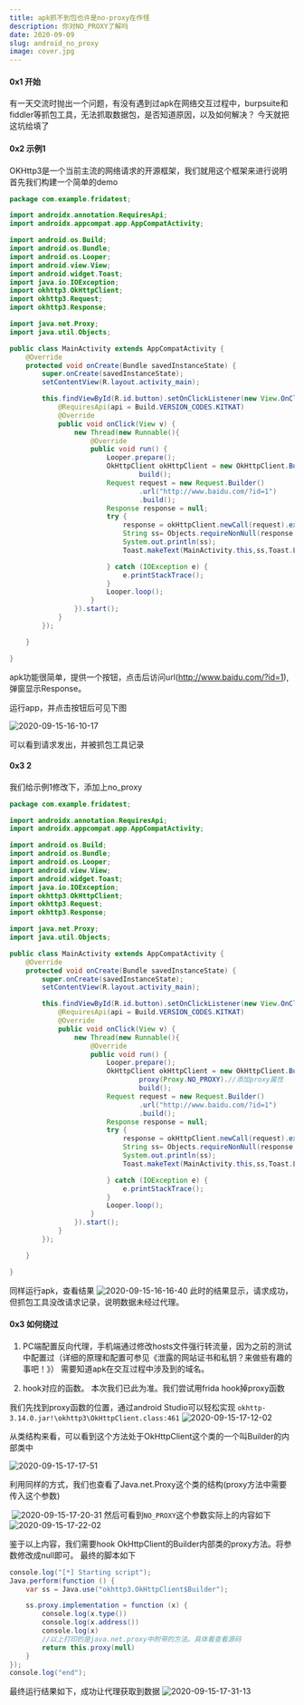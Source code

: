 ```yaml
---
title: apk抓不到包也许是no-proxy在作怪
description: 你对NO_PROXY了解吗
date: 2020-09-09
slug: android_no_proxy
image: cover.jpg
---
```


#### 0x1 开始
有一天交流时抛出一个问题，有没有遇到过apk在网络交互过程中，burpsuite和fiddler等抓包工具，无法抓取数据包，是否知道原因，以及如何解决？
今天就把这坑给填了


#### 0x2 示例1

OKHttp3是一个当前主流的网络请求的开源框架，我们就用这个框架来进行说明
首先我们构建一个简单的demo

```java
package com.example.fridatest;

import androidx.annotation.RequiresApi;
import androidx.appcompat.app.AppCompatActivity;

import android.os.Build;
import android.os.Bundle;
import android.os.Looper;
import android.view.View;
import android.widget.Toast;
import java.io.IOException;
import okhttp3.OkHttpClient;
import okhttp3.Request;
import okhttp3.Response;

import java.net.Proxy;
import java.util.Objects;

public class MainActivity extends AppCompatActivity {
    @Override
    protected void onCreate(Bundle savedInstanceState) {
        super.onCreate(savedInstanceState);
        setContentView(R.layout.activity_main);

        this.findViewById(R.id.button).setOnClickListener(new View.OnClickListener() {
            @RequiresApi(api = Build.VERSION_CODES.KITKAT)
            @Override
            public void onClick(View v) {
                new Thread(new Runnable(){
                    @Override
                    public void run() {
                        Looper.prepare();
                        OkHttpClient okHttpClient = new OkHttpClient.Builder().
                                build();
                        Request request = new Request.Builder()
                                .url("http://www.baidu.com/?id=1")
                                .build();
                        Response response = null;
                        try {
                            response = okHttpClient.newCall(request).execute();
                            String ss= Objects.requireNonNull(response.body()).string();
                            System.out.println(ss);
                            Toast.makeText(MainActivity.this,ss,Toast.LENGTH_SHORT).show();

                        } catch (IOException e) {
                            e.printStackTrace();
                        }
                        Looper.loop();
                    }
                }).start();
            }
        });

    }

}
```

apk功能很简单，提供一个按钮，点击后访问url(http://www.baidu.com/?id=1),弹窗显示Response。

运行app，并点击按钮后可见下图

![2020-09-15-16-10-17](2020-09-15-16-10-17.png)

可以看到请求发出，并被抓包工具记录

#### 0x3 2
我们给示例1修改下，添加上no_proxy
```java
package com.example.fridatest;

import androidx.annotation.RequiresApi;
import androidx.appcompat.app.AppCompatActivity;

import android.os.Build;
import android.os.Bundle;
import android.os.Looper;
import android.view.View;
import android.widget.Toast;
import java.io.IOException;
import okhttp3.OkHttpClient;
import okhttp3.Request;
import okhttp3.Response;

import java.net.Proxy;
import java.util.Objects;

public class MainActivity extends AppCompatActivity {
    @Override
    protected void onCreate(Bundle savedInstanceState) {
        super.onCreate(savedInstanceState);
        setContentView(R.layout.activity_main);

        this.findViewById(R.id.button).setOnClickListener(new View.OnClickListener() {
            @RequiresApi(api = Build.VERSION_CODES.KITKAT)
            @Override
            public void onClick(View v) {
                new Thread(new Runnable(){
                    @Override
                    public void run() {
                        Looper.prepare();
                        OkHttpClient okHttpClient = new OkHttpClient.Builder().
                                proxy(Proxy.NO_PROXY).//添加proxy属性
                                build();
                        Request request = new Request.Builder()
                                .url("http://www.baidu.com/?id=1")
                                .build();
                        Response response = null;
                        try {
                            response = okHttpClient.newCall(request).execute();
                            String ss= Objects.requireNonNull(response.body()).string();
                            System.out.println(ss);
                            Toast.makeText(MainActivity.this,ss,Toast.LENGTH_SHORT).show();

                        } catch (IOException e) {
                            e.printStackTrace();
                        }
                        Looper.loop();
                    }
                }).start();
            }
        });

    }

}
```
同样运行apk，查看结果
![2020-09-15-16-16-40](2020-09-15-16-16-40.png)
此时的结果显示，请求成功，但抓包工具没改请求记录，说明数据未经过代理。

#### 0x3 如何绕过

1. PC端配置反向代理，手机端通过修改hosts文件强行转流量，因为之前的测试中配置过（详细的原理和配置可参见《泄露的网站证书和私钥？来做些有趣的事吧！》）
    需要知道apk在交互过程中涉及到的域名。

2. hook对应的函数。
    本次我们已此为准。我们尝试用frida hook掉proxy函数

我们先找到proxy函数的位置，通过android Studio可以轻松实现
```okhttp-3.14.0.jar!\okhttp3\OkHttpClient.class:461```
![2020-09-15-17-12-02](2020-09-15-17-12-02.png)   

从类结构来看，可以看到这个方法处于OkHttpClient这个类的一个叫Builder的内部类中

![2020-09-15-17-17-51](2020-09-15-17-17-51.png)

利用同样的方式，我们也查看了Java.net.Proxy这个类的结构(proxy方法中需要传入这个参数)

​												![2020-09-15-17-20-31](2020-09-15-17-20-31.png)
然后可看到`NO_PROXY`这个参数实际上的内容如下
![2020-09-15-17-22-02](2020-09-15-17-22-02.png)


鉴于以上内容，我们需要hook OkHttpClient的Builder内部类的proxy方法。将参数修改成null即可。
最终的脚本如下
```java
console.log("[*] Starting script");
Java.perform(function () {
    var ss = Java.use("okhttp3.OkHttpClient$Builder");

    ss.proxy.implementation = function (x) {
        console.log(x.type())
        console.log(x.address())
        console.log(x)
        //以上打印的是java.net.proxy中附带的方法。具体看查看源码
        return this.proxy(null)
    }
});
console.log("end");
```
最终运行结果如下，成功让代理获取到数据
![2020-09-15-17-31-13](2020-09-15-17-31-13.png)